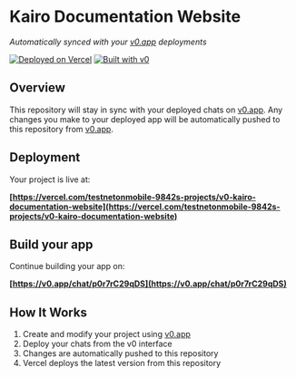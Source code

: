 # Kairo Documentation Website

*Automatically synced with your [v0.app](https://v0.app) deployments*

[![Deployed on Vercel](https://img.shields.io/badge/Deployed%20on-Vercel-black?style=for-the-badge&logo=vercel)](https://vercel.com/testnetonmobile-9842s-projects/v0-kairo-documentation-website)
[![Built with v0](https://img.shields.io/badge/Built%20with-v0.app-black?style=for-the-badge)](https://v0.app/chat/p0r7rC29qDS)

## Overview

This repository will stay in sync with your deployed chats on [v0.app](https://v0.app).
Any changes you make to your deployed app will be automatically pushed to this repository from [v0.app](https://v0.app).

## Deployment

Your project is live at:

**[https://vercel.com/testnetonmobile-9842s-projects/v0-kairo-documentation-website](https://vercel.com/testnetonmobile-9842s-projects/v0-kairo-documentation-website)**

## Build your app

Continue building your app on:

**[https://v0.app/chat/p0r7rC29qDS](https://v0.app/chat/p0r7rC29qDS)**

## How It Works

1. Create and modify your project using [v0.app](https://v0.app)
2. Deploy your chats from the v0 interface
3. Changes are automatically pushed to this repository
4. Vercel deploys the latest version from this repository
